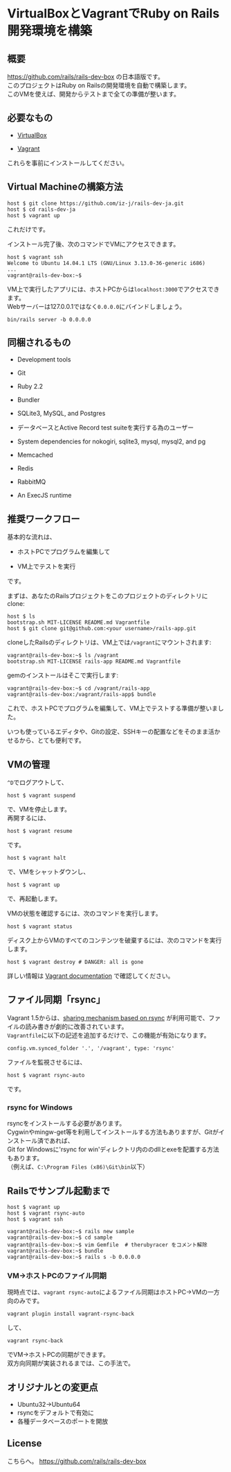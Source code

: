 # VirtualBoxとVagrantでRuby on Rails開発環境を構築

## 概要

https://github.com/rails/rails-dev-box の日本語版です。  
このプロジェクトはRuby on Railsの開発環境を自動で構築します。  
このVMを使えば、開発からテストまで全ての準備が整います。

## 必要なもの

* [VirtualBox](https://www.virtualbox.org)

* [Vagrant](http://vagrantup.com)

これらを事前にインストールしてください。

## Virtual Machineの構築方法

    host $ git clone https://github.com/iz-j/rails-dev-ja.git
    host $ cd rails-dev-ja
    host $ vagrant up

これだけです。

インストール完了後、次のコマンドでVMにアクセスできます。

    host $ vagrant ssh
    Welcome to Ubuntu 14.04.1 LTS (GNU/Linux 3.13.0-36-generic i686)
    ...
    vagrant@rails-dev-box:~$

VM上で実行したアプリには、ホストPCからは`localhost:3000`でアクセスできます。  
Webサーバーは127.0.0.1ではなく`0.0.0.0`にバインドしましょう。

    bin/rails server -b 0.0.0.0

## 同梱されるもの

* Development tools

* Git

* Ruby 2.2

* Bundler

* SQLite3, MySQL, and Postgres

* データベースとActive Record test suiteを実行する為のユーザー

* System dependencies for nokogiri, sqlite3, mysql, mysql2, and pg

* Memcached

* Redis

* RabbitMQ

* An ExecJS runtime

## 推奨ワークフロー

基本的な流れは、

* ホストPCでプログラムを編集して

* VM上でテストを実行

です。

まずは、あなたのRailsプロジェクトをこのプロジェクトのディレクトリにclone:

    host $ ls
    bootstrap.sh MIT-LICENSE README.md Vagrantfile
    host $ git clone git@github.com:<your username>/rails-app.git

cloneしたRailsのディレクトリは、VM上では`/vagrant`にマウントされます:

    vagrant@rails-dev-box:~$ ls /vagrant
    bootstrap.sh MIT-LICENSE rails-app README.md Vagrantfile

gemのインストールはそこで実行します:

    vagrant@rails-dev-box:~$ cd /vagrant/rails-app
    vagrant@rails-dev-box:/vagrant/rails-app$ bundle

これで、ホストPCでプログラムを編集して、VM上でテストする準備が整いました。

いつも使っているエディタや、Gitの設定、SSHキーの配置などをそのまま活かせるから、とても便利です。

## VMの管理

`^D`でログアウトして、

    host $ vagrant suspend

で、VMを停止します。  
再開するには、

    host $ vagrant resume

です。

    host $ vagrant halt

で、VMをシャットダウンし、

    host $ vagrant up

で、再起動します。

VMの状態を確認するには、次のコマンドを実行します。

    host $ vagrant status

ディスク上からVMのすべてのコンテンツを破棄するには、次のコマンドを実行します。

    host $ vagrant destroy # DANGER: all is gone

詳しい情報は [Vagrant documentation](http://docs.vagrantup.com/v2/) で確認してください。

## ファイル同期「rsync」

Vagrant 1.5からは、[sharing mechanism based on rsync](https://www.vagrantup.com/blog/feature-preview-vagrant-1-5-rsync.html)
が利用可能で、ファイルの読み書きが劇的に改善されています。  
`Vagrantfile`に以下の記述を追加するだけで、この機能が有効になります。

    config.vm.synced_folder '.', '/vagrant', type: 'rsync'

ファイルを監視させるには、

    host $ vagrant rsync-auto

です。

### rsync for Windows

rsyncをインストールする必要があります。  
Cygwinやmingw-get等を利用してインストールする方法もありますが、Gitがインストール済であれば、  
Git for Windowsに'rsync for win'ディレクトリ内ののdllとexeを配置する方法もあります。  
（例えば、`C:\Program Files (x86)\Git\bin`以下）

## Railsでサンプル起動まで

    host $ vagrant up
    host $ vagrant rsync-auto
    host $ vagrant ssh

    vagrant@rails-dev-box:~$ rails new sample
    vagrant@rails-dev-box:~$ cd sample
    vagrant@rails-dev-box:~$ vim Gemfile  # therubyracer をコメント解除
    vagrant@rails-dev-box:~$ bundle
    vagrant@rails-dev-box:~$ rails s -b 0.0.0.0

### VM→ホストPCのファイル同期

現時点では、`vagrant rsync-auto`によるファイル同期はホストPC→VMの一方向のみです。  

    vagrant plugin install vagrant-rsync-back

して、

    vagrant rsync-back

でVM→ホストPCの同期ができます。  
双方向同期が実装されるまでは、この手法で。

## オリジナルとの変更点

* Ubuntu32→Ubuntu64
* rsyncをデフォルトで有効に
* 各種データベースのポートを開放

## License

こちらへ。
https://github.com/rails/rails-dev-box
